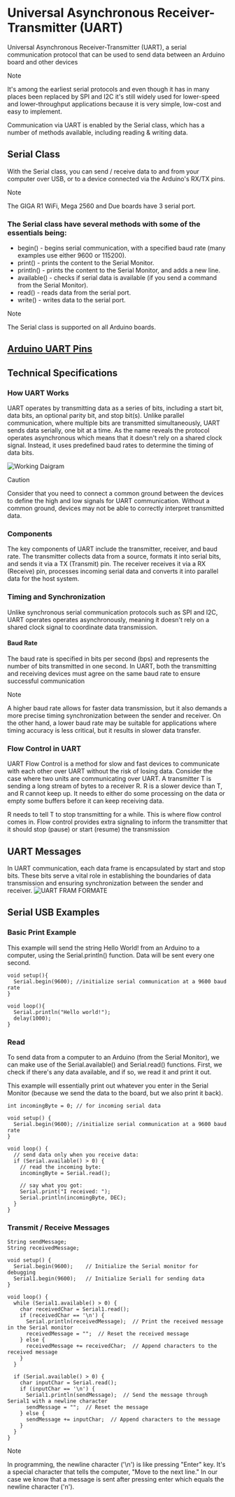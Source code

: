 # Universal Asynchronous Receiver-Transmitter (UART)

Universal Asynchronous Receiver-Transmitter (UART), a serial communication protocol that can be used to send data between an Arduino board and other devices

> [!NOTE]
> It's among the earliest serial protocols and even though it has in many places been replaced by SPI and I2C it's still widely used for lower-speed and lower-throughput applications because it is very simple, low-cost and easy to implement.

Communication via UART is enabled by the Serial class, which has a number of methods available, including reading & writing data.

## Serial Class

With the Serial class, you can send / receive data to and from your computer over USB, or to a device connected via the Arduino's RX/TX pins.

> [!NOTE]
> The GIGA R1 WiFi, Mega 2560 and Due boards have 3 serial port.

### The Serial class have several methods with some of the essentials being:

- begin() - begins serial communication, with a specified baud rate (many examples use either 9600 or 115200).
- print() - prints the content to the Serial Monitor.
- println() - prints the content to the Serial Monitor, and adds a new line.
- available() - checks if serial data is available (if you send a command from the Serial Monitor).
- read() - reads data from the serial port.
- write() - writes data to the serial port.

> [!NOTE]
> The Serial class is supported on all Arduino boards.

## [Arduino UART Pins](https://docs.arduino.cc/learn/communication/uart/#serial-class)

## Technical Specifications

### How UART Works
 UART operates by transmitting data as a series of bits, including a start bit, data bits, an optional parity bit, and stop bit(s). Unlike parallel communication, where multiple bits are transmitted simultaneously, UART sends data serially, one bit at a time. As the name reveals the protocol operates asynchronous which means that it doesn't rely on a shared clock signal. Instead, it uses predefined baud rates to determine the timing of data bits.

![Working Daigram](https://docs.arduino.cc/static/d3a2c9ad97f1b7479b997e8d89426aaf/a6d36/parallelSerial.png)

> [!CAUTION]
> Consider that you need to connect a common ground between the devices to define the high and low signals for UART communication. Without a common ground, devices may not be able to correctly interpret transmitted data.

### Components 
The key components of UART include the transmitter, receiver, and baud rate. The transmitter collects data from a source, formats it into serial bits, and sends it via a TX (Transmit) pin. The receiver receives it via a RX (Receive) pin, processes incoming serial data and converts it into parallel data for the host system.

### Timing and Synchronization
Unlike synchronous serial communication protocols such as SPI and I2C, UART operates operates asynchronously, meaning it doesn't rely on a shared clock signal to coordinate data transmission.

#### Baud Rate
 The baud rate is specified in bits per second (bps) and represents the number of bits transmitted in one second. In UART, both the transmitting and receiving devices must agree on the same baud rate to ensure successful communication

 > [!NOTE]
 > A higher baud rate allows for faster data transmission, but it also demands a more precise timing synchronization between the sender and receiver. On the other hand, a lower baud rate may be suitable for applications where timing accuracy is less critical, but it results in slower data transfer.

 ### Flow Control in UART
UART Flow Control is a method for slow and fast devices to communicate with each other over UART without the risk of losing data. Consider the case where two units are communicating over UART. A transmitter T is sending a long stream of bytes to a receiver R. R is a slower device than T, and R cannot keep up. It needs to either do some processing on the data or empty some buffers before it can keep receiving data.

R needs to tell T to stop transmitting for a while. This is where flow control comes in. Flow control provides extra signaling to inform the transmitter that it should stop (pause) or start (resume) the transmission

## UART Messages

In UART communication, each data frame is encapsulated by start and stop bits. These bits serve a vital role in establishing the boundaries of data transmission and ensuring synchronization between the sender and receiver.
![UART FRAM FORMATE](https://docs.arduino.cc/static/ff1d2c3971a36f4dea095a4d44fe3ce0/a6d36/message.png)

## Serial USB Examples

### Basic Print Example
This example will send the string Hello World! from an Arduino to a computer, using the Serial.println() function. Data will be sent every one second.

```
void setup(){
  Serial.begin(9600); //initialize serial communication at a 9600 baud rate
}

void loop(){
  Serial.println("Hello world!");
  delay(1000);
}
```

### Read
To send data from a computer to an Arduino (from the Serial Monitor), we can make use of the Serial.available() and Serial.read() functions. First, we check if there's any data available, and if so, we read it and print it out.

This example will essentially print out whatever you enter in the Serial Monitor (because we send the data to the board, but we also print it back).

```
int incomingByte = 0; // for incoming serial data

void setup() {
  Serial.begin(9600); //initialize serial communication at a 9600 baud rate
}

void loop() {
  // send data only when you receive data:
  if (Serial.available() > 0) {
    // read the incoming byte:
    incomingByte = Serial.read();

    // say what you got:
    Serial.print("I received: ");
    Serial.println(incomingByte, DEC);
  }
}
```
### Transmit / Receive Messages

```
String sendMessage;
String receivedMessage;

void setup() {
  Serial.begin(9600);    // Initialize the Serial monitor for debugging
  Serial1.begin(9600);   // Initialize Serial1 for sending data
}

void loop() {
  while (Serial1.available() > 0) {
    char receivedChar = Serial1.read();
    if (receivedChar == '\n') {
      Serial.println(receivedMessage);  // Print the received message in the Serial monitor
      receivedMessage = "";  // Reset the received message
    } else {
      receivedMessage += receivedChar;  // Append characters to the received message
    }
  }

  if (Serial.available() > 0) {
    char inputChar = Serial.read();
    if (inputChar == '\n') {
      Serial1.println(sendMessage);  // Send the message through Serial1 with a newline character
      sendMessage = "";  // Reset the message
    } else {
      sendMessage += inputChar;  // Append characters to the message
    }
  }
}
```


> [!NOTE]
> In programming, the newline character ('\n') is like pressing "Enter" key. It's a special character that tells the computer, "Move to the next line." In our case we know that a message is sent after pressing enter which equals the newline character ('n').

